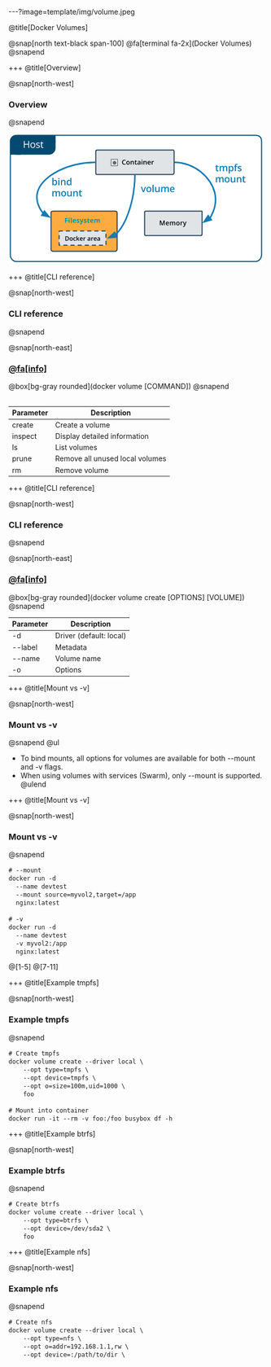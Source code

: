 ---?image=template/img/volume.jpeg

@title[Docker Volumes]

@snap[north text-black span-100]
@fa[terminal fa-2x](Docker Volumes)
@snapend

+++
@title[Overview]

@snap[north-west]
### Overview
@snapend

![types-of-mounts-bind.png](template/img/types-of-mounts-bind.png)

+++
@title[CLI reference]

@snap[north-west]
### CLI reference 
@snapend

@snap[north-east]
### [@fa[info]](https://docs.docker.com/engine/reference/commandline/volume) 
@box[bg-gray rounded](docker volume [COMMAND])
@snapend
<br/>
<br/>

Parameter | Description
------------ | -------------
create | Create a volume
inspect | Display detailed information
ls | List volumes
prune | Remove all unused local volumes
rm | Remove volume

+++
@title[CLI reference]

@snap[north-west]
### CLI reference 
@snapend

@snap[north-east]
### [@fa[info]](https://docs.docker.com/engine/reference/commandline/volume_create) 
@box[bg-gray rounded](docker volume create [OPTIONS] [VOLUME])
@snapend
<br/>

Parameter | Description
------------ | -------------
-d | Driver (default: local)
--label | Metadata
--name | Volume name
-o | Options

+++
@title[Mount vs -v]

@snap[north-west]
### Mount vs -v
@snapend
@ul[](false)
- To bind mounts, all options for volumes are available for both --mount and -v flags.
- When using volumes with services (Swarm), only --mount is supported.
@ulend

+++
@title[Mount vs -v]

@snap[north-west]
### Mount vs -v
@snapend
```
# --mount
docker run -d 
  --name devtest 
  --mount source=myvol2,target=/app 
  nginx:latest

# -v
docker run -d 
  --name devtest 
  -v myvol2:/app 
  nginx:latest
```
@[1-5]
@[7-11]

+++
@title[Example tmpfs]

@snap[north-west]
### Example tmpfs 
@snapend

```
# Create tmpfs
docker volume create --driver local \
    --opt type=tmpfs \
    --opt device=tmpfs \
    --opt o=size=100m,uid=1000 \
    foo

# Mount into container
docker run -it --rm -v foo:/foo busybox df -h
```

+++
@title[Example btrfs]

@snap[north-west]
### Example btrfs 
@snapend

```
# Create btrfs
docker volume create --driver local \
    --opt type=btrfs \
    --opt device=/dev/sda2 \
    foo
```
+++
@title[Example nfs]

@snap[north-west]
### Example nfs 
@snapend

```
# Create nfs
docker volume create --driver local \
    --opt type=nfs \
    --opt o=addr=192.168.1.1,rw \
    --opt device=:/path/to/dir \
```